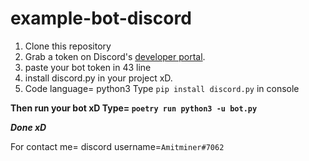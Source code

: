 # example-bot-discord 
1. Clone this repository
2. Grab a token on Discord's [developer portal](https://discord.com/developers/applications).
3. paste your bot token in 43 line
4. install discord.py in your project xD.
5. Code language= python3
Type ```pip install discord.py``` in console
 
**Then run your bot xD
Type=
```poetry run python3 -u bot.py```**
 
***Done xD***
 
For contact me= discord username=```Amitminer#7062```
